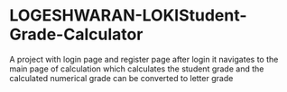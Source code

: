 # LOGESHWARAN-LOKIStudent-Grade-Calculator
A project with login page and register page  after login it navigates to the main page of calculation which calculates the student grade and the calculated numerical grade can be converted to letter grade 
